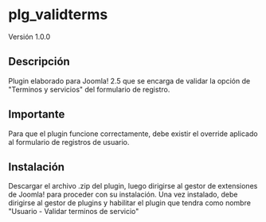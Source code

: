 # plg_validterms
Versión 1.0.0

Descripción
------------
Plugin elaborado para Joomla! 2.5 que se encarga de validar la opción de "Terminos y servicios" del formulario de registro.

Importante
-----------
Para que el plugin funcione correctamente, debe existir el override aplicado al formulario de registros de usuario.

Instalación
-----------
Descargar el archivo .zip del plugin, luego dirigirse al gestor de extensiones de Joomla! para proceder con su instalación. Una vez instalado, debe dirigirse al gestor de plugins y habilitar el plugin que tendra como nombre "Usuario - Validar terminos de servicio"
